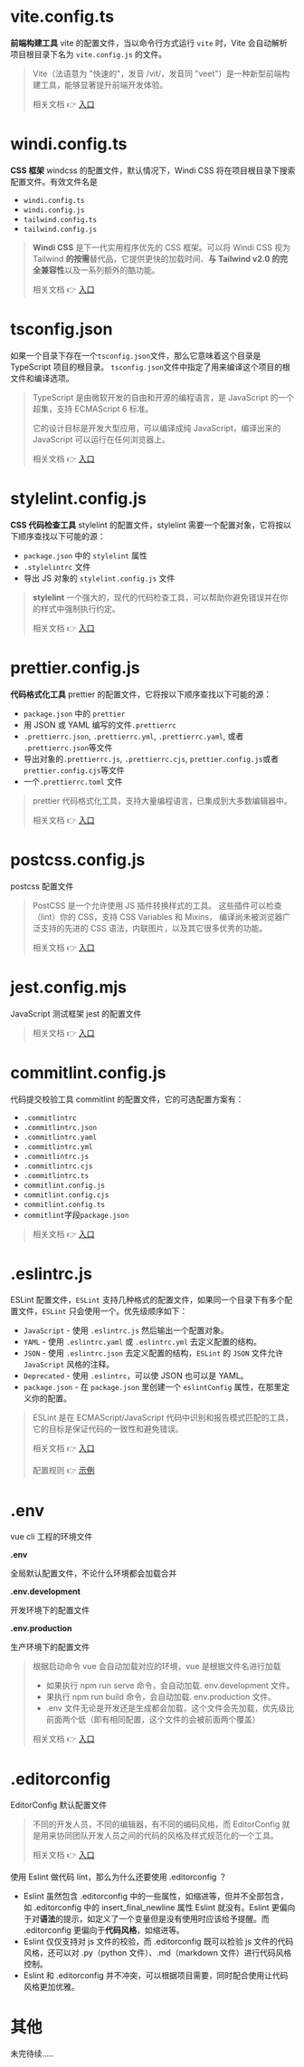 # vite.config.ts

**前端构建工具** vite 的配置文件，当以命令行方式运行 `vite` 时，Vite 会自动解析 项目根目录下名为 `vite.config.js` 的文件。

> Vite（法语意为 "快速的"，发音 /vit/，发音同 "veet"）是一种新型前端构建工具，能够显著提升前端开发体验。
>
> 相关文档 👉 [入口](https%3A%2F%2Fvitejs.cn%2Fconfig%2F 'https://vitejs.cn/config/')

# windi.config.ts

**CSS 框架** windcss 的配置文件，默认情况下，Windi CSS 将在项目根目录下搜索配置文件。有效文件名是

- `windi.config.ts`
- `windi.config.js`
- `tailwind.config.ts`
- `tailwind.config.js`

> **Windi CSS** 是下一代实用程序优先的 CSS 框架。可以将 Windi CSS 视为 Tailwind **的按需**替代品，它提供更快的加载时间、**与 Tailwind v2.0 的完全兼容性**以及一系列额外的酷功能。
>
> 相关文档 👉 [入口](https%3A%2F%2Fwindicss.org%2Fguide%2Fconfiguration.html 'https://windicss.org/guide/configuration.html')

# tsconfig.json

如果一个目录下存在一个`tsconfig.json`文件，那么它意味着这个目录是 TypeScript 项目的根目录。 `tsconfig.json`文件中指定了用来编译这个项目的根文件和编译选项。

> TypeScript 是由微软开发的自由和开源的编程语言，是 JavaScript 的一个超集，支持 ECMAScript 6 标准。
>
> 它的设计目标是开发大型应用，可以编译成纯 JavaScript，编译出来的 JavaScript 可以运行在任何浏览器上。
>
> 相关文档 👉 [入口](https%3A%2F%2Fwww.tslang.cn%2Fdocs%2Fhandbook%2Ftsconfig-json.html 'https://www.tslang.cn/docs/handbook/tsconfig-json.html')

# stylelint.config.js

**CSS 代码检查工具** stylelint 的配置文件，stylelint 需要一个配置对象，它将按以下顺序查找以下可能的源：

- `package.json` 中的 `stylelint` 属性
- `.stylelintrc` 文件
- 导出 JS 对象的 `stylelint.config.js` 文件

> **stylelint** 一个强大的，现代的代码检查工具，可以帮助你避免错误并在你的样式中强制执行约定。
>
> 相关文档 👉 [入口](https%3A%2F%2Fstylelint.docschina.org%2Fuser-guide%2Fconfiguration%2F 'https://stylelint.docschina.org/user-guide/configuration/')

# prettier.config.js

**代码格式化工具** prettier 的配置文件，它将按以下顺序查找以下可能的源：

- `package.json` 中的 `prettier`
- 用 JSON 或 YAML 编写的文件`.prettierrc`
- `.prettierrc.json`, `.prettierrc.yml`, `.prettierrc.yaml`, 或者 `.prettierrc.json`等文件
- 导出对象的`.prettierrc.js`, `.prettierrc.cjs`, `prettier.config.js`或者 `prettier.config.cjs`等文件
- 一个`.prettierrc.toml` 文件

> prettier 代码格式化工具，支持大量编程语言，已集成到大多数编辑器中。
>
> 相关文档 👉 [入口](https%3A%2F%2Fprettier.io%2Fdocs%2Fen%2Fconfiguration.html 'https://prettier.io/docs/en/configuration.html')

# postcss.config.js

postcss 配置文件

> PostCSS 是一个允许使用 JS 插件转换样式的工具。 这些插件可以检查（lint）你的 CSS，支持 CSS Variables 和 Mixins， 编译尚未被浏览器广泛支持的先进的 CSS 语法，内联图片，以及其它很多优秀的功能。
>
> 相关文档 👉 [入口](https%3A%2F%2Fwww.postcss.com.cn%2F 'https://www.postcss.com.cn/')

# jest.config.mjs

JavaScript 测试框架 jest 的配置文件

> 相关文档 👉 [入口](https%3A%2F%2Fwww.jestjs.cn%2Fdocs%2Fgetting-started%23%25E6%259B%25B4%25E5%25A4%259A%25E9%2585%258D%25E7%25BD%25AE%25E9%25A1%25B9 'https://www.jestjs.cn/docs/getting-started#%E6%9B%B4%E5%A4%9A%E9%85%8D%E7%BD%AE%E9%A1%B9')

# commitlint.config.js

代码提交校验工具 commitlint 的配置文件，它的可选配置方案有：

- `.commitlintrc`
- `.commitlintrc.json`
- `.commitlintrc.yaml`
- `.commitlintrc.yml`
- `.commitlintrc.js`
- `.commitlintrc.cjs`
- `.commitlintrc.ts`
- `commitlint.config.js`
- `commitlint.config.cjs`
- `commitlint.config.ts`
- `commitlint`字段`package.json`

> 相关文档 👉 [入口](https%3A%2F%2Fcommitlint.js.org%2F%23%2Freference-configuration 'https://commitlint.js.org/#/reference-configuration')

# .eslintrc.js

ESLint 配置文件，`ESLint` 支持几种格式的配置文件，如果同一个目录下有多个配置文件，`ESLint` 只会使用一个。优先级顺序如下：

- `JavaScript` - 使用 `.eslintrc.js` 然后输出一个配置对象。
- `YAML` - 使用 `.eslintrc.yaml` 或 `.eslintrc.yml` 去定义配置的结构。
- `JSON` - 使用 `.eslintrc.json` 去定义配置的结构，`ESLint` 的 `JSON` 文件允许 `JavaScript` 风格的注释。
- `Deprecated` - 使用 `.eslintrc`，可以使 JSON 也可以是 YAML。
- `package.json` - 在 `package.json` 里创建一个 `eslintConfig` 属性，在那里定义你的配置。

> ESLint 是在 ECMAScript/JavaScript 代码中识别和报告模式匹配的工具，它的目标是保证代码的一致性和避免错误。
>
> 相关文档 👉 [入口](https%3A%2F%2Feslint.bootcss.com%2Fdocs%2Fuser-guide%2Fconfiguring 'https://eslint.bootcss.com/docs/user-guide/configuring')
>
> 配置规则 👉 [示例](https%3A%2F%2Fgithub.com%2FAlloyTeam%2Feslint-config-alloy%2Fblob%2Fmaster%2Freact.js 'https://github.com/AlloyTeam/eslint-config-alloy/blob/master/react.js')

# .env

vue cli 工程的环境文件

**.env**

全局默认配置文件，不论什么环境都会加载合并

**.env.development**

开发环境下的配置文件

**.env.production**

生产环境下的配置文件

> 根据启动命令 vue 会自动加载对应的环境，vue 是根据文件名进行加载
>
> - 如果执行 npm run serve 命令，会自动加载. env.development 文件。
> - 果执行 npm run build 命令，会自动加载. env.production 文件。
> - .env 文件无论是开发还是生成都会加载，这个文件会先加载，优先级比前面两个低（即有相同配置，这个文件的会被前面两个覆盖）
>
> 相关文档 👉 [入口](https%3A%2F%2Fcli.vuejs.org%2Fzh%2Fguide%2Fmode-and-env.html 'https://cli.vuejs.org/zh/guide/mode-and-env.html')

# .editorconfig

EditorConfig 默认配置文件

> 不同的开发人员，不同的编辑器，有不同的编码风格，而 EditorConfig 就是用来协同团队开发人员之间的代码的风格及样式规范化的一个工具。
>
> 相关文档 👉 [入口](https%3A%2F%2Feditorconfig.org%2F 'https://editorconfig.org/')

使用 Eslint 做代码 lint，那么为什么还要使用 .editorconfig ？

- Eslint 虽然包含 .editorconfig 中的一些属性，如缩进等，但并不全部包含，如 .editorconfig 中的 insert_final_newline 属性 Eslint 就没有。Eslint 更偏向于对**语法**的提示，如定义了一个变量但是没有使用时应该给予提醒。而 .editorconfig 更偏向于**代码风格**，如缩进等。
- Eslint 仅仅支持对 js 文件的校验，而 .editorconfig 既可以检验 js 文件的代码风格，还可以对 .py（python 文件）、.md（markdown 文件）进行代码风格控制。
- Eslint 和 .editorconfig 并不冲突，可以根据项目需要，同时配合使用让代码风格更加优雅。

# 其他

未完待续.....
